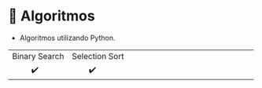 # 🎲 Algoritmos

+ Algoritmos utilizando Python.

<table>
  <tr>
  <td>Binary Search</td>
  <td>Selection Sort</td>
  <td></td>
  <td></td>
  </tr>
  <tr>
  <td>&nbsp&nbsp&nbsp&nbsp&nbsp&nbsp&nbsp&nbsp&nbsp✔️</td>
  <td>&nbsp&nbsp&nbsp&nbsp&nbsp&nbsp&nbsp&nbsp✔️</td>
  <td>&nbsp&nbsp&nbsp&nbsp&nbsp&nbsp&nbsp&nbsp&nbsp&nbsp&nbsp&nbsp&nbsp&nbsp&nbsp&nbsp&nbsp&nbsp&nbsp&nbsp&nbsp&nbsp</td>
  <td>&nbsp&nbsp&nbsp&nbsp&nbsp&nbsp&nbsp&nbsp&nbsp&nbsp&nbsp&nbsp&nbsp&nbsp&nbsp&nbsp&nbsp&nbsp&nbsp&nbsp&nbsp&nbsp&nbsp&nbsp&nbsp&nbsp&nbsp&nbsp&nbsp&nbsp</td>
  </tr>
</table>
